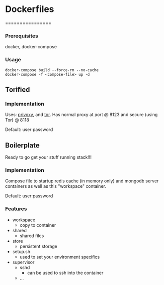# Dockerfiles
================
### Prerequisites
docker, docker-compose

### Usage
```
docker-compose build --force-rm --no-cache
docker-compose -f <compose-file> up -d
```

## Torified

### Implementation

Uses: [privoxy](https://www.privoxy.org/), and [tor](https://www.torproject.org/).  Has normal proxy at port @ 8123 and secure (using Tor) @ 8118

Default: user:password

## Boilerplate

Ready to go get your stuff running stack!!!

### Implementation
Compose file to startup redis cache (in memory only) and mongodb server containers as well as this "workspace" container.

Default: user:password

### Features
- workspace
  - copy to container
- shared
  - shared files
- store
  - persistent storage
- setup.sh
  - used to set your environment specifics
- supervisor
  - sshd
    -  can be used to ssh into the container
  - ...

